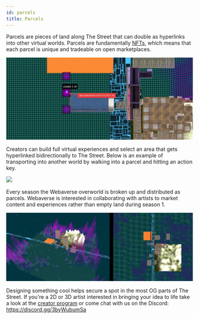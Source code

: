 ```yaml
---
id: parcels 
title: Parcels 
---
```


Parcels are pieces of land along The Street that can double as hyperlinks into other virtual worlds. Parcels are fundamentally [NFTs](./nfts), which means that each parcel is unique and tradeable on open marketplaces.

![](/img/parcels.jpg)

Creators can build full virtual experiences and select an area that gets hyperlinked bidirectionally to The Street. Below is an example of transporting into another world by walking into a parcel and hitting an action key.

![](/img/floortal.gif)

Every season the Webaverse overworld is broken up and distributed as parcels. Webaverse is interested in collaborating with artists to market content and experiences rather than empty land during season 1.

![](/img/parcels2.jpg)

Designing something cool helps secure a spot in the most OG parts of The Street. If you're a 2D or 3D artist interested in bringing your idea to life take a look at the [creator program](https://utc9pqk8vl1.typeform.com/to/rZp09YYu) or come chat with us on the Discord: https://discord.gg/3byWubumSa 